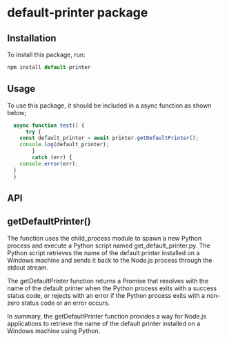 # default-printer package

## Installation

To install this package, run:

```javascript
npm install default-printer
```



## Usage

To use this package, it should be included in a async function as shown below;

```javascript
  async function test() {
      try {
    const default_printer = await printer.getDefaultPrinter();
    console.log(default_printer);
        } 
        catch (err) {
    console.error(err);
  }
  }
```

  ## API
## getDefaultPrinter()
 The function uses the child_process module to spawn a new Python process and execute a Python script named get_default_printer.py. 
 The Python script retrieves the name of the default printer installed on a Windows machine and sends it back to the Node.js process through the stdout stream.

The getDefaultPrinter function returns a Promise that resolves with the name of the default printer when the Python process exits with a success status code, or rejects with an error if the Python process exits with a non-zero status code or an error occurs.

In summary, the getDefaultPrinter function provides a way for Node.js applications to retrieve the name of the default printer installed on a Windows machine using Python.


